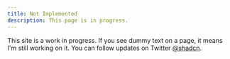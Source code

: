 ```yaml
---
title: Not Implemented
description: This page is in progress.
---
```


<script>
  import Callout from '$lib/components/mdx/callout.svelte'
</script>

<Callout>

This site is a work in progress. If you see dummy text on a page, it means I'm still working on it. You can follow updates on Twitter [@shadcn](https://twitter.com/shadcn).

</Callout>
